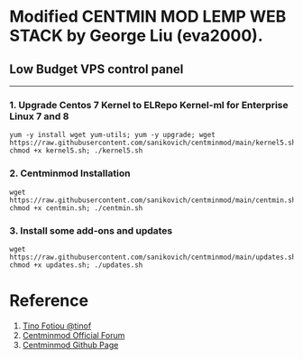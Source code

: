 # Modified CENTMIN MOD LEMP WEB STACK by George Liu (eva2000).
## Low Budget VPS control panel
---

### 1. Upgrade Centos 7 Kernel to ELRepo Kernel-ml for Enterprise Linux 7 and 8
```
yum -y install wget yum-utils; yum -y upgrade; wget https://raw.githubusercontent.com/sanikovich/centminmod/main/kernel5.sh; chmod +x kernel5.sh; ./kernel5.sh
```

### 2. Centminmod Installation
```
wget https://raw.githubusercontent.com/sanikovich/centminmod/main/centmin.sh; chmod +x centmin.sh; ./centmin.sh
```

### 3. Install some add-ons and updates
```
wget https://raw.githubusercontent.com/sanikovich/centminmod/main/updates.sh; chmod +x updates.sh; ./updates.sh
```



# Reference
1. [Tino Fotiou @tinof](https://github.com/tinof/centmininit)
1. [Centminmod Official Forum](https://community.centminmod.com/threads/discussion-how-do-you-initially-install-setup-your-centmin-mod-server.14736/page-3)
1. [Centminmod Github Page](https://github.com/centminmod/centminmod/blob/master/centmin.sh)